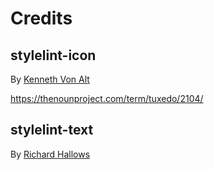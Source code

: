 # Credits

## stylelint-icon

By [Kenneth Von Alt](https://thenounproject.com/KenVonAlt)

https://thenounproject.com/term/tuxedo/2104/

## stylelint-text

By [Richard Hallows](https://github.com/jeddy3)
